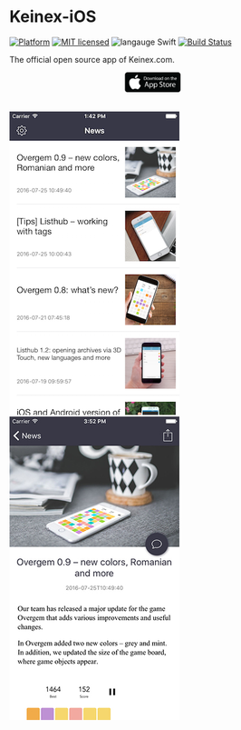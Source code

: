 # Keinex-iOS

[![Platform](https://img.shields.io/badge/platform-iOS-lightgrey.svg?style=flat)](http://www.apple.com/ios/) [![MIT licensed](https://img.shields.io/badge/license-MIT-blue.svg)](https://raw.githubusercontent.com/AndreyBaranchikov/Keinex-iOS/master/LICENSE)
![langauge Swift](https://img.shields.io/badge/language-Swift%203.0-orange.svg) [![Build Status](https://travis-ci.org/AndreyBaranchikov/Keinex-iOS.svg?branch=master)](https://travis-ci.org/AndreyBaranchikov/Keinex-iOS)


The official open source app of Keinex.com.

<div style="margin: 0 auto; text-align: center;">
<a href="https://itunes.apple.com/app/keinex/id1141684547"><img src="app-store-badge.png" width="20%"></a>
</div>
<br />

![First screen](1.jpg) 
![Second screen](2.jpg)
